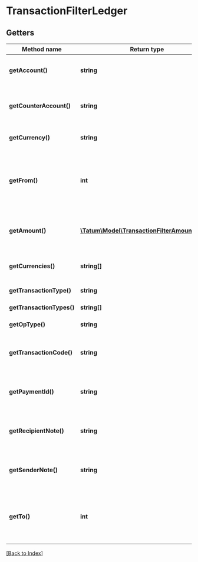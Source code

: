 # TransactionFilterLedger

## Getters

Method name | Return type | Description | Notes
------------ | ------------- | ------------- | -------------
**getAccount()** | **string** | Source account - source of transaction(s). | [optional]
**getCounterAccount()** | **string** | Counter account - transaction(s) destination account. | [optional]
**getCurrency()** | **string** | Currency of the transactions. | [optional]
**getFrom()** | **int** | Starting date to search for transactions from in UTC millis. If not present, search all history. | [optional]
**getAmount()** | [**\Tatum\Model\TransactionFilterAmountInner[]**](TransactionFilterAmountInner.md) | Amount of the transaction. AND is used between filter options. | [optional]
**getCurrencies()** | **string[]** | List of currencies of the transactions. | [optional]
**getTransactionType()** | **string** | Type of payment | [optional]
**getTransactionTypes()** | **string[]** | Types of payment | [optional]
**getOpType()** | **string** | Type of operation. | [optional]
**getTransactionCode()** | **string** | For bookkeeping to distinct transaction purpose. | [optional]
**getPaymentId()** | **string** | Payment ID defined in payment order by sender. | [optional]
**getRecipientNote()** | **string** | Recipient note defined in payment order by sender. | [optional]
**getSenderNote()** | **string** | Sender note defined in payment order by sender. | [optional]
**getTo()** | **int** | Date until to search for transactions in UTC millis. If not present, search up till now. | [optional]

[[Back to Index]](../index.md)
